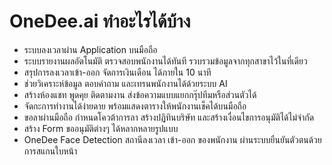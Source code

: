 # OneDee.ai ทำอะไรได้บ้าง

* ระบบลงเวลาผ่าน Application บนมือถือ
* ระบบรายงานผลอัตโนมัติ ตรวจสอบพนักงานได้ทันที รวบรวมข้อมูลจากทุกสาขาไว้ในที่เดียว
*  สรุปการลงเวลาเข้า-ออก จัดการเงินเดือน ได้ภายใน 10 นาที
*  ช่วยวิเคราะห์ข้อมูล ตอบคำถาม และเทรนพนักงานได้ด้วยระบบ AI
* สร้างห้องแชท พูดคุย ติดตามงาน ส่งข้อความแบบแยกกรุ๊ปทีมหรือส่วนตัวได้ 
* จัดกะการทำงานได้ง่ายดาย พร้อมแสดงตารางให้พนักงานเช็คได้บนมือถือ
* ขอลาผ่านมือถือ กำหนดโควต้าการลา สร้างปฏิทินบริษัท และสร้างเงื่อนไขการอนุมัติได้ไม่จำกัด
* สร้าง Form ขออนุมัติต่างๆ ได้หลากหลายรูปแบบ
* OneDee Face Detection สถานีลงเวลา เข้า-ออก ของพนักงาน ผ่านระบบยืนยันตัวตนด้วยการสแกนใบหน้า

